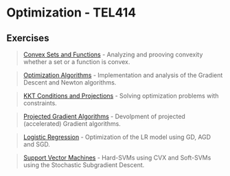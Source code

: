 # Optimization - TEL414

## Exercises

>   <a href = "https://github.com/atzel-ov/Optimization/tree/main/Set1">Convex Sets and Functions</a> - Analyzing and prooving convexity whether a set or a function is convex.

>   <a href = "https://github.com/atzel-ov/Optimization/tree/main/Set2">Optimization Algorithms</a> - Implementation and analysis of the Gradient Descent and Newton algorithms.

>   <a href = "https://github.com/atzel-ov/Optimization/tree/main/Set3">KKT Conditions and Projections</a> - Solving optimization problems with constraints.

>   <a href = "https://github.com/atzel-ov/Optimization/tree/main/Set1_bonus">Projected Gradient Algorithms</a> - Devolpment of projected (accelerated) Gradient algorithms.

>   <a href = "https://github.com/atzel-ov/Optimization/tree/main/Set2_bonus/B">Logistic Regression</a> - Optimization of the LR model using GD, AGD and SGD.

>   <a href = "https://github.com/atzel-ov/Optimization/tree/main/Set2_bonus/C">Support Vector Machines</a> - Hard-SVMs using CVX and Soft-SVMs using the Stochastic Subgradient Descent.
